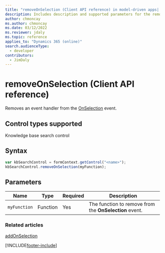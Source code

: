 ```yaml
---
title: "removeOnSelection (Client API reference) in model-driven apps| MicrosoftDocs"
description: Includes description and supported parameters for the removeOnSelection method.
author: chmoncay
ms.author: chmoncay
ms.date: 03/12/2022
ms.reviewer: jdaly
ms.topic: reference
applies_to: "Dynamics 365 (online)"
search.audienceType: 
  - developer
contributors:
  - JimDaly
---
```

# removeOnSelection (Client API reference)

Removes an event handler from the [OnSelection](../events/onselection.md) event. 

## Control types supported

Knowledge base search control

## Syntax

```JavaScript
var kbSearchControl = formContext.getControl("<name>");
kbSearchControl.removeOnSelection(myFunction);
```

## Parameters

|Name | Type | Required | Description|
|--|--|--|--|
|`myFunction` |Function |Yes|The function to remove from the **OnSelection** event.| 

### Related articles

[addOnSelection](addOnSelection.md)




[!INCLUDE[footer-include](../../../../../includes/footer-banner.md)]
